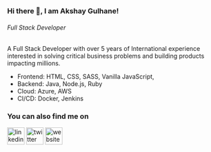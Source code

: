 ### Hi there 👋, I am Akshay Gulhane!
###### *Full Stack Developer*

A Full Stack Developer with over 5 years of International experience interested in solving critical business problems and building products impacting millions. 

* Frontend: HTML, CSS, SASS, Vanilla JavaScript,
* Backend: Java, Node.js, Ruby
* Cloud: Azure, AWS
* CI/CD: Docker, Jenkins 


### You can also find me on
[<img src='https://cdn.jsdelivr.net/npm/simple-icons@3.0.1/icons/linkedin.svg' alt='linkedin' height='40'>](https://www.linkedin.com/in/akshaygulhane/)  [<img src='https://cdn.jsdelivr.net/npm/simple-icons@3.0.1/icons/twitter.svg' alt='twitter' height='40'>](https://twitter.com/@akshaypgulhane)  [<img src='https://cdn.jsdelivr.net/npm/simple-icons@3.0.1/icons/icloud.svg' alt='website' height='40'>](https://akshr.dev)  
<!--
### My GitHub stats
![Github stats](https://github-readme-stats.vercel.app/api?username=akshaygulhane&show_icons=true)
-- >
### 
- 💬 Ask me about anything JavaScript! 
